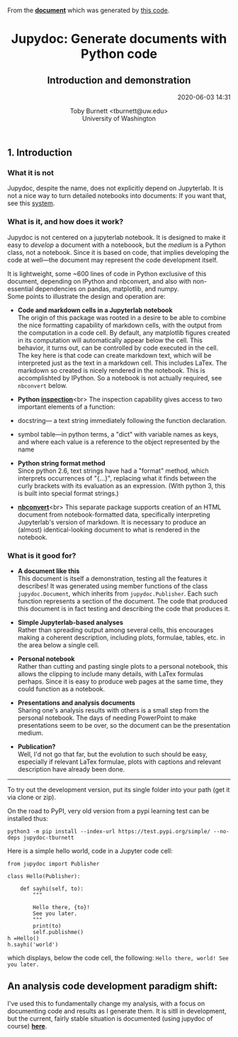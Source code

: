 From the **[document](https://tburnett.github.io/jupydoc)** which was generated by [this code](jupydoc/document.py).


<header>
<h1>Jupydoc: Generate documents with Python code </h1>
<h2>Introduction and demonstration </h2>
<p style="text-align: right;">2020-06-03 14:31</p> 
<p style="text-align: center;" >Toby Burnett &lt;tburnett@uw.edu&gt;<br>University of Washington<br></p>

</header>




## 1. Introduction

### What it is **not**
Jupydoc, despite the name, does not explicitly depend on Jupyterlab. It is not a nice way to turn 
detailed notebooks into documents: If you want that, see this 
[system](http://blog.juliusschulz.de/blog/ultimate-ipython-notebook). 

### What is it, and how does it work?
Jupydoc is not centered on a jupyterlab notebook. It is designed to make it easy to *develop* a
document with a noteboook, but the *medium* is a Python class, not a  notebook. Since it is
based on code, that implies developing the code at well&mdash;the document may represent the
code development itself.

It is lightweight, some ~600 lines of code in Python exclusive of this document, depending on
IPython and nbconvert, and also with non-essential dependencies on pandas, matplotlib, and numpy.   
Some points to illustrate the design and operation are:

* **Code and markdown cells in a Jupyterlab notebook**<br>
The origin of this package was rooted in a desire to be able to combine the nice formatting capability of
markdown cells, with the output from the computation in a code cell. By default, any matplotlib
figures created in its computation will automatically appear below the cell. This behavior, it turns out,
can be controlled  by code executed in the cell. The key here is that code can create markdown text,
which will be interpreted just as the text in a markdown cell. This includes LaTex. The markdown so created
is nicely rendered in the notebook. This is accomplishted by IPython. So a notebook is not actually required, 
see `nbconvert` below.
 
* **Python [inspection](https://docs.python.org/3/library/inspect.html)**&lt;br&gt;
The inspection capability gives access to two important elements of a function:
 * docstring&mdash; a text string immediately following the function declaration.
 * symbol table&mdash;in python terms, a "dict" with variable names as keys, and where each value is a
   reference to the object represented by the name

* **Python string format method**<br>
Since python 2.6, text strings have had a "format" method, which interprets occurrences of "{...}", 
replacing what it finds between the
curly brackets with its evaluation as an expression. (With python 3, this is built into special format strings.)

* **[nbconvert](https://nbconvert.readthedocs.io/en/latest/)**&lt;br&gt;
This separate package supports creation of an HTML document from notebook-formatted data, specifically 
interpreting Jupyterlab's version of markdown. 
It is necessary to produce an (almost) identical-looking  document to what is rendered in the notebook.

### What is it good for?

* **A document like this**<br>
This document is itself a demonstration, testing all the features it describes! It was generated using 
member functions  of the class `jupydoc.Document`, which inherits from `jupydoc.Publisher`.
Each such function represents a section of the document. The code that produced this document is in fact testing and 
describing the code that produces it.
       
* **Simple Jupyterlab-based analyses**<br>
Rather than spreading output among several cells, this encourages making a coherent description, 
including  plots, formulae, tables, etc. in the area below a single cell.

* **Personal notebook**<br>
Rather than cutting and pasting single plots to a personal notebook, this allows the clipping 
to include many details, with LaTex formulas perhaps. Since it is easy to produce web pages at the
same time, they could function as a notebook.

* **Presentations and analysis documents**<br>
Sharing one's analysis results with others is a small step from the personal notebook. The days of 
needing PowerPoint to make presentations seem to be over, so the document can be the presentation medium.

* **Publication?**<br>
Well, I'd not go that far, but the evolution to such should be easy, especially if relevant LaTex
formulae, plots with captions and relevant description have already been done.

---
To try out the development version, put its single folder into your path (get it via clone or zip).

On the road to PyPI, very old version from a pypi learning test can be installed thus:
```
python3 -m pip install --index-url https://test.pypi.org/simple/ --no-deps jupydoc-tburnett

```


Here is a simple hello world, code in a Jupyter code cell:

```
from jupydoc import Publisher

class Hello(Publisher):
    
    def sayhi(self, to):
        """ 
        
        Hello there, {to}!        
        See you later.
        """
        print(to)
        self.publishme()
h =Hello()
h.sayhi('world')
```
which displays, below the code cell, the following:
`Hello there, world! See you later.`

## An analysis code development paradigm shift:
I've used this to fundamentally change my analysis, with a focus on documenting code and results as I generate them. It is sitll
in development, but the current, fairly stable situation is documented (using jupydoc of course) 
**[here](https://tburnett.github.io/jupydoc-workflow/)**.
